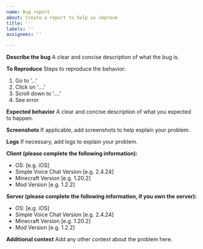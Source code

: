 ```yaml
---
name: Bug report
about: Create a report to help us improve
title: ''
labels: ''
assignees: ''

---
```


**Describe the bug**
A clear and concise description of what the bug is.

**To Reproduce**
Steps to reproduce the behavior:
1. Go to '...'
2. Click on '....'
3. Scroll down to '....'
4. See error

**Expected behavior**
A clear and concise description of what you expected to happen.

**Screenshots**
If applicable, add screenshots to help explain your problem.

**Logs**
If necessary, add logs to explain your problem.

**Client (please complete the following information):**
 - OS: [e.g. iOS]
 - Simple Voice Chat Version [e.g. 2.4.24]
 - Minecraft Version [e.g. 1.20.2]
 - Mod Version [e.g. 1.2.2]

**Server (please complete the following information, if you own the server):**
 - OS: [e.g. iOS]
 - Simple Voice Chat Version [e.g. 2.4.24]
 - Minecraft Version [e.g. 1.20.2]
 - Mod Version [e.g. 1.2.2]

**Additional context**
Add any other context about the problem here.

